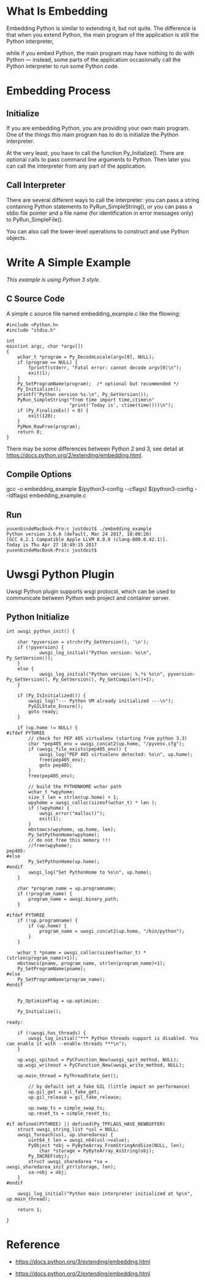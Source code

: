 
What Is Embedding
==================

Embedding Python is similar to extending it, but not quite. The difference is that when you extend Python, the main program of the application is still the Python interpreter,

while if you embed Python, the main program may have nothing to do with Python — instead, some parts of the application occasionally call the Python interpreter to run some Python code.


Embedding Process
=================

Initialize
----------

If you are embedding Python, you are providing your own main program. One of the things this main program has to do is initialize the Python interpreter.

At the very least, you have to call the function Py_Initialize(). There are optional calls to pass command line arguments to Python. Then later you can call the interpreter from any part of the application.


Call Interpreter
----------------

There are several different ways to call the interpreter: you can pass a string containing Python statements to PyRun\_SimpleString(), or you can pass a stdio file pointer and a file name (for identification in error messages only) to PyRun_SimpleFile().

You can also call the lower-level operations to construct and use Python objects.


Write A Simple Example
========================

*This example is using Python 3 style.*

C Source Code
-------------

A simple c source file named embedding_example.c like the fllowing:

```
#include <Python.h>
#include "stdio.h"

int
main(int argc, char *argv[])
{
    wchar_t *program = Py_DecodeLocale(argv[0], NULL);
    if (program == NULL) {
        fprintf(stderr, "Fatal error: cannot decode argv[0]\n");
        exit(1);
    }
    Py_SetProgramName(program);  /* optional but recommended */
    Py_Initialize();
    printf("Python version %s.\n", Py_GetVersion());
    PyRun_SimpleString("from time import time,ctime\n"
                       "print('Today is', ctime(time()))\n");
    if (Py_FinalizeEx() < 0) {
        exit(120);
    }
    PyMem_RawFree(program);
    return 0;
}
```

There may be some differences between Python 2 and 3, see detail at <https://docs.python.org/2/extending/embedding.html>.


Compile Options
---------------

gcc -o embedding\_example $(python3-config --cflags) $(python3-config --ldflags) embedding_example.c


Run
-----

```
yusenbindeMacBook-Pro:c justdoit$ ./embedding_example
Python version 3.6.0 (default, Mar 24 2017, 18:00:20)
[GCC 4.2.1 Compatible Apple LLVM 8.0.0 (clang-800.0.42.1)].
Today is Thu Apr 27 18:49:15 2017
yusenbindeMacBook-Pro:c justdoit$
```


Uwsgi Python Plugin
====================

Uwsgi Python plugin supports wsgi protocol, which can be used to communicate between Python web project and container server.


Python Initialize
-----------------

```
int uwsgi_python_init() {

	char *pyversion = strchr(Py_GetVersion(), '\n');
	if (!pyversion) {
        	uwsgi_log_initial("Python version: %s\n", Py_GetVersion());
	}
	else {
        	uwsgi_log_initial("Python version: %.*s %s\n", pyversion-Py_GetVersion(), Py_GetVersion(), Py_GetCompiler()+1);
	}

	if (Py_IsInitialized()) {
		uwsgi_log("--- Python VM already initialized ---\n");
		PyGILState_Ensure();
		goto ready;
	}

	if (up.home != NULL) {
#ifdef PYTHREE
		// check for PEP 405 virtualenv (starting from python 3.3)
		char *pep405_env = uwsgi_concat2(up.home, "/pyvenv.cfg");
		if (uwsgi_file_exists(pep405_env)) {
			uwsgi_log("PEP 405 virtualenv detected: %s\n", up.home);
			free(pep405_env);
			goto pep405;
		}
		free(pep405_env);

		// build the PYTHONHOME wchar path
		wchar_t *wpyhome;
		size_t len = strlen(up.home) + 1; 
		wpyhome = uwsgi_calloc(sizeof(wchar_t) * len );
		if (!wpyhome) {
			uwsgi_error("malloc()");
			exit(1);
		}
		mbstowcs(wpyhome, up.home, len);
		Py_SetPythonHome(wpyhome);
		// do not free this memory !!!
		//free(wpyhome);
pep405:
#else
		Py_SetPythonHome(up.home);
#endif
		uwsgi_log("Set PythonHome to %s\n", up.home);
	}

	char *program_name = up.programname;
	if (!program_name) {
		program_name = uwsgi.binary_path;
	}

#ifdef PYTHREE
	if (!up.programname) {
		if (up.home) {
			program_name = uwsgi_concat2(up.home, "/bin/python");
		}
	}

	wchar_t *pname = uwsgi_calloc(sizeof(wchar_t) * (strlen(program_name)+1));
	mbstowcs(pname, program_name, strlen(program_name)+1);
	Py_SetProgramName(pname);
#else
	Py_SetProgramName(program_name);
#endif


	Py_OptimizeFlag = up.optimize;

	Py_Initialize();

ready:

	if (!uwsgi.has_threads) {
		uwsgi_log_initial("*** Python threads support is disabled. You can enable it with --enable-threads ***\n");
	}

	up.wsgi_spitout = PyCFunction_New(uwsgi_spit_method, NULL);
	up.wsgi_writeout = PyCFunction_New(uwsgi_write_method, NULL);

	up.main_thread = PyThreadState_Get();

        // by default set a fake GIL (little impact on performance)
        up.gil_get = gil_fake_get;
        up.gil_release = gil_fake_release;

        up.swap_ts = simple_swap_ts;
        up.reset_ts = simple_reset_ts;
	
#if defined(PYTHREE) || defined(Py_TPFLAGS_HAVE_NEWBUFFER)
	struct uwsgi_string_list *usl = NULL;
	uwsgi_foreach(usl, up.sharedarea) {
		uint64_t len = uwsgi_n64(usl->value);
		PyObject *obj = PyByteArray_FromStringAndSize(NULL, len);
        	char *storage = PyByteArray_AsString(obj);
		Py_INCREF(obj);
		struct uwsgi_sharedarea *sa = uwsgi_sharedarea_init_ptr(storage, len);
		sa->obj = obj;
	}
#endif

	uwsgi_log_initial("Python main interpreter initialized at %p\n", up.main_thread);

	return 1;

}
```

Reference
=========

  * <https://docs.python.org/3/extending/embedding.html>

  * <https://docs.python.org/2/extending/embedding.html>
